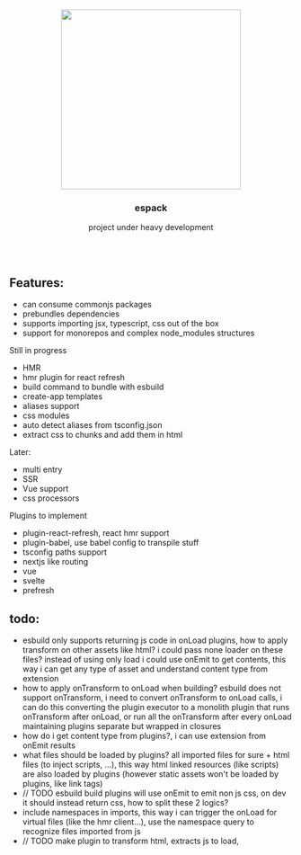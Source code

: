 <div align='center'>
    <br/>
    <br/>
    <img src='' width='320px'>
    <br/>
    <h3>espack</h3>
    <p>project under heavy development</p>
    <br/>
    <br/>
</div>

## Features:

-   can consume commonjs packages
-   prebundles dependencies
-   supports importing jsx, typescript, css out of the box
-   support for monorepos and complex node_modules structures

Still in progress

-   HMR
-   hmr plugin for react refresh
-   build command to bundle with esbuild
-   create-app templates
-   aliases support
-   css modules
-   auto detect aliases from tsconfig.json
-   extract css to chunks and add them in html

Later:

-   multi entry
-   SSR
-   Vue support
-   css processors

Plugins to implement

-   plugin-react-refresh, react hmr support
-   plugin-babel, use babel config to transpile stuff
-   tsconfig paths support
-   nextjs like routing
-   vue
-   svelte
-   prefresh

## todo:

-   esbuild only supports returning js code in onLoad plugins, how to apply transform on other assets like html? i could pass none loader on these files? instead of using only load i could use onEmit to get contents, this way i can get any type of asset and understand content type from extension
-   how to apply onTransform to onLoad when building? esbuild does not support onTransform, i need to convert onTransform to onLoad calls, i can do this converting the plugin executor to a monolith plugin that runs onTransform after onLoad, or run all the onTransform after every onLoad maintaining plugins separate but wrapped in closures
-   how do i get content type from plugins?, i can use extension from onEmit results
-   what files should be loaded by plugins? all imported files for sure + html files (to inject scripts, ...), this way html linked resources (like scripts) are also loaded by plugins (however static assets won't be loaded by plugins, like link tags)
-   // TODO esbuild build plugins will use onEmit to emit non js css, on dev it should instead return css, how to split these 2 logics?
-   include namespaces in imports, this way i can trigger the onLoad for virtual files (like the hmr client...), use the namespace query to recognize files imported from js
-   // TODO make plugin to transform html, extracts js to load,
    <!--
    todos:

*   loading file imported from js is different than loading paths to serve directly
*   resolve package only resolves js extensions, can i use it for everything? add a way to add resolvable extensions
*   should i apply onTransform on assets or only files loaded from js?
*   how can i understand the content type from the result of plugins onLoad? i can use the loader option, also, files imported from js are always js
*   how to separate css, json, ... from the esbuild default onLoad? just use the js, ts extensions in esbuild onLoad, use more specific extensions for css onLoad, json onLoad, ...
*   how can i do import rewrite in files that have non js extension? add the `loader` in the transform input, this way i know when content type is js
*   how can i run onTransforms in esbuild? onTransform calls are applied to onLoad results, this means that i will need to load all files (sad)
*   when should i resolve paths? do it in module rewrite phase, also add the prefixing /
*   how to interact with html? don't do it (for now, maybe later i can create an onEmit handler that can output new files and add these in html links)
*   what if a file does not exist but is virtual, how can loaders handle it? it should be already be handled by middleware, this way loaders won't load it -->
